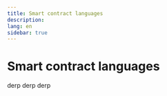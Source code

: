 ```yaml
---
title: Smart contract languages
description:
lang: en
sidebar: true
---
```


# Smart contract languages

derp derp derp
